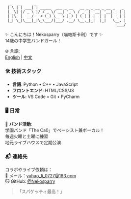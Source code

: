       _   _      _                                         
     | \ | | ___| | _____  ___ _ __   __ _ _ __ _ __ _   _ 
     |  \| |/ _ \ |/ / _ \/ __| '_ \ / _` | '__| '__| | | |
     | |\  |  __/   < (_) \__ \ |_) | (_| | |  | |  | |_| |
     |_| \_|\___|_|\_\___/|___/ .__/ \__,_|_|  |_|   \__, |
                                                      |___/ 

✨ こんにちは！Nekosparry（喵帕斯卡利）です ✨  
14歳の中学生バンドガール！

🌐 言語:  
[English](README.md) | [中文](README_ZH.md)

### 🛠️ 技術スタック
- **言語**: Python • C++ • JavaScript
- **フロントエンド**: HTML/CSS/JS
- **ツール**: VS Code • Git • PyCharm

### 🖥 日常
🎤 **バンド活動**:  
学園バンド「The Ca0」でベーシスト兼ボーカル！  
毎週火曜と土曜に練習  
地元ライブハウスで定期公演

### 📬 連絡先
コラボやライブ依頼は：  
📧 メール：[yuhao_li_0727@163.com](mailto:yuhao_li_0727@163.com)  
🐱 GitHub: [@Nekosparry](https://github.com/Nekosparry)

> 「スパゲッティ最高！」
